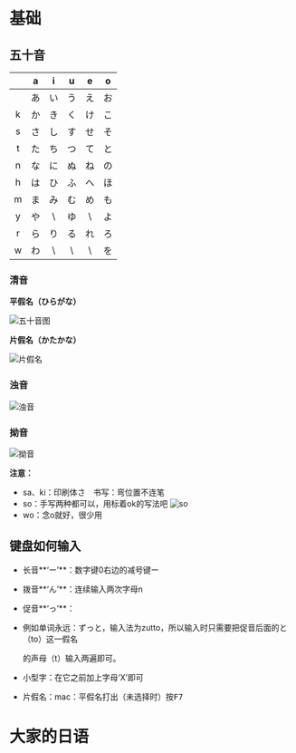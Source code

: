 # 基础

## 五十音

|      |  a   |  i   |  u   |  e   |  o   |
| :--: | :--: | :--: | :--: | :--: | :--: |
|      |  あ  |  い  |  う  |  え  |  お  |
|  k   |  か  |  き  |  く  |  け  |  こ  |
|  s   |  さ  |  し  |  す  |  せ  |  そ  |
|  t   |  た  |  ち  |  つ  |  て  |  と  |
|  n   |  な  |  に  |  ぬ  |  ね  |  の  |
|  h   |  は  |  ひ  |  ふ  |  へ  |  ほ  |
|  m   |  ま  |  み  |  む  |  め  |  も  |
|  y   |  や  |  \   |  ゆ  |  \   |  よ  |
|  r   |  ら  |  り  |  る  |  れ  |  ろ  |
|  w   |  わ  |  \   |  \   |  \   |  を  |

### 清音

**平假名（ひらがな）**

![五十音图](./%E4%BA%94%E5%8D%81%E9%9F%B3/%E4%BA%94%E5%8D%81%E9%9F%B3%E5%9B%BE.jpeg)

**片假名（かたかな）**

![片假名](./%E4%BA%94%E5%8D%81%E9%9F%B3/%E7%89%87%E5%81%87%E5%90%8D.jpeg)



### 浊音

![浊音](./%E4%BA%94%E5%8D%81%E9%9F%B3/%E6%B5%8A%E9%9F%B3.jpeg)

### 拗音

![拗音](./%E4%BA%94%E5%8D%81%E9%9F%B3/%E6%8B%97%E9%9F%B3.jpeg)

**注意：**

* sa、ki：印刷体さ　书写：弯位置不连笔
* so：手写两种都可以，用标着ok的写法吧
	![so](./so.png)
* wo：念o就好，很少用

## 键盘如何输入

* 长音**‘ー’**：数字键0右边的减号键ー

* 拨音**‘ん’**：连续输入两次字母n

* 促音**‘っ’**：

* 例如单词永远：ずっと，输入法为zutto，所以输入时只需要把促音后面的と（to）这一假名

  的声母（t）输入两遍即可。

* 小型字：在它之前加上字母‘X’即可

* 片假名：mac：平假名打出（未选择时）按<kbd>F7</kbd>

# 大家的日语